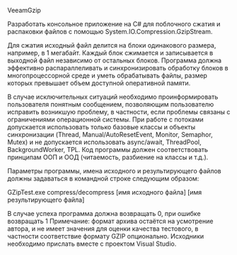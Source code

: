 VeeamGzip


Разработать консольное приложение на C# для поблочного сжатия и распаковки файлов с помощью
System.IO.Compression.GzipStream.

Для сжатия исходный файл делится на блоки одинакового размера, например, в 1 мегабайт. Каждый
блок сжимается и записывается в выходной файл независимо от остальных блоков.
Программа должна эффективно распараллеливать и синхронизировать обработку блоков в
многопроцессорной среде и уметь обрабатывать файлы, размер которых превышает объем
доступной оперативной памяти.

В случае исключительных ситуаций необходимо проинформировать пользователя понятным
сообщением, позволяющим пользователю исправить возникшую проблему, в частности, если
проблемы связаны с ограничениями операционной системы.
При работе с потоками допускается использовать только базовые классы и объекты синхронизации
(Thread, Manual/AutoResetEvent, Monitor, Semaphor, Mutex) и не допускается использовать
async/await, ThreadPool, BackgroundWorker, TPL.
Код программы должен соответствовать принципам ООП и ООД (читаемость, разбиение на классы и
т.д.).

Параметры программы, имена исходного и результирующего файлов должны задаваться в
командной строке следующим образом:

GZipTest.exe compress/decompress [имя исходного файла] [имя результирующего файла]

В случае успеха программа должна возвращать 0, при ошибке возвращать 1
Примечание: формат архива остаётся на усмотрение автора, и не имеет значения для оценки качества
тестового, в частности соответствие формату GZIP опционально.
Исходники необходимо прислать вместе с проектом Visual Studio.
